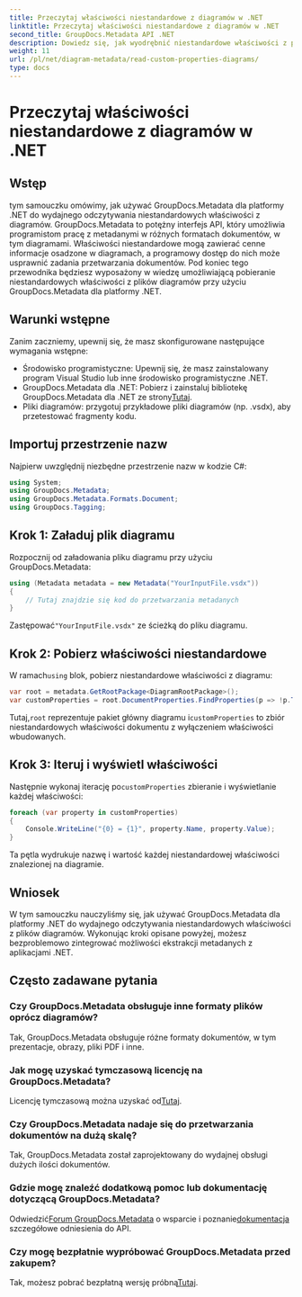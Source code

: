 ```yaml
---
title: Przeczytaj właściwości niestandardowe z diagramów w .NET
linktitle: Przeczytaj właściwości niestandardowe z diagramów w .NET
second_title: GroupDocs.Metadata API .NET
description: Dowiedz się, jak wyodrębnić niestandardowe właściwości z plików diagramów w platformie .NET przy użyciu GroupDocs.Metadata. Łatwy przewodnik krok po kroku dla programistów.
weight: 11
url: /pl/net/diagram-metadata/read-custom-properties-diagrams/
type: docs
---
```

# Przeczytaj właściwości niestandardowe z diagramów w .NET

## Wstęp
tym samouczku omówimy, jak używać GroupDocs.Metadata dla platformy .NET do wydajnego odczytywania niestandardowych właściwości z diagramów. GroupDocs.Metadata to potężny interfejs API, który umożliwia programistom pracę z metadanymi w różnych formatach dokumentów, w tym diagramami. Właściwości niestandardowe mogą zawierać cenne informacje osadzone w diagramach, a programowy dostęp do nich może usprawnić zadania przetwarzania dokumentów. Pod koniec tego przewodnika będziesz wyposażony w wiedzę umożliwiającą pobieranie niestandardowych właściwości z plików diagramów przy użyciu GroupDocs.Metadata dla platformy .NET.
## Warunki wstępne
Zanim zaczniemy, upewnij się, że masz skonfigurowane następujące wymagania wstępne:
- Środowisko programistyczne: Upewnij się, że masz zainstalowany program Visual Studio lub inne środowisko programistyczne .NET.
-  GroupDocs.Metadata dla .NET: Pobierz i zainstaluj bibliotekę GroupDocs.Metadata dla .NET ze strony[Tutaj](https://releases.groupdocs.com/metadata/net/).
- Pliki diagramów: przygotuj przykładowe pliki diagramów (np. .vsdx), aby przetestować fragmenty kodu.

## Importuj przestrzenie nazw
Najpierw uwzględnij niezbędne przestrzenie nazw w kodzie C#:
```csharp
using System;
using GroupDocs.Metadata;
using GroupDocs.Metadata.Formats.Document;
using GroupDocs.Tagging;
```
## Krok 1: Załaduj plik diagramu
Rozpocznij od załadowania pliku diagramu przy użyciu GroupDocs.Metadata:
```csharp
using (Metadata metadata = new Metadata("YourInputFile.vsdx"))
{
    // Tutaj znajdzie się kod do przetwarzania metadanych
}
```
 Zastępować`"YourInputFile.vsdx"` ze ścieżką do pliku diagramu.
## Krok 2: Pobierz właściwości niestandardowe
 W ramach`using` blok, pobierz niestandardowe właściwości z diagramu:
```csharp
var root = metadata.GetRootPackage<DiagramRootPackage>();
var customProperties = root.DocumentProperties.FindProperties(p => !p.Tags.Contains(Tags.Document.BuiltIn));
```
 Tutaj,`root` reprezentuje pakiet główny diagramu i`customProperties` to zbiór niestandardowych właściwości dokumentu z wyłączeniem właściwości wbudowanych.
## Krok 3: Iteruj i wyświetl właściwości
 Następnie wykonaj iterację po`customProperties` zbieranie i wyświetlanie każdej właściwości:
```csharp
foreach (var property in customProperties)
{
    Console.WriteLine("{0} = {1}", property.Name, property.Value);
}
```
Ta pętla wydrukuje nazwę i wartość każdej niestandardowej właściwości znalezionej na diagramie.

## Wniosek
W tym samouczku nauczyliśmy się, jak używać GroupDocs.Metadata dla platformy .NET do wydajnego odczytywania niestandardowych właściwości z plików diagramów. Wykonując kroki opisane powyżej, możesz bezproblemowo zintegrować możliwości ekstrakcji metadanych z aplikacjami .NET.

## Często zadawane pytania
### Czy GroupDocs.Metadata obsługuje inne formaty plików oprócz diagramów?
Tak, GroupDocs.Metadata obsługuje różne formaty dokumentów, w tym prezentacje, obrazy, pliki PDF i inne.
### Jak mogę uzyskać tymczasową licencję na GroupDocs.Metadata?
 Licencję tymczasową można uzyskać od[Tutaj](https://purchase.groupdocs.com/temporary-license/).
### Czy GroupDocs.Metadata nadaje się do przetwarzania dokumentów na dużą skalę?
Tak, GroupDocs.Metadata został zaprojektowany do wydajnej obsługi dużych ilości dokumentów.
### Gdzie mogę znaleźć dodatkową pomoc lub dokumentację dotyczącą GroupDocs.Metadata?
 Odwiedzić[Forum GroupDocs.Metadata](https://forum.groupdocs.com/c/metadata/14) o wsparcie i poznanie[dokumentacja](https://tutorials.groupdocs.com/metadata/net/) szczegółowe odniesienia do API.
### Czy mogę bezpłatnie wypróbować GroupDocs.Metadata przed zakupem?
 Tak, możesz pobrać bezpłatną wersję próbną[Tutaj](https://releases.groupdocs.com/).